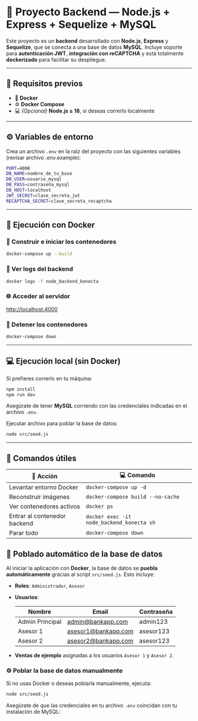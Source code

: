 

# 🧩 Proyecto Backend — Node.js + Express + Sequelize + MySQL

Este proyecto es un **backend** desarrollado con **Node.js**, **Express** y **Sequelize**, que se conecta a una base de datos **MySQL**.
Incluye soporte para **autenticación JWT**, **integración con reCAPTCHA** y está totalmente **dockerizado** para facilitar su despliegue.

---

## 🚀 Requisitos previos

* 🐳 **Docker**
* ⚙️ **Docker Compose**
* 💻 *(Opcional)* **Node.js ≥ 18**, si deseas correrlo localmente

---

## ⚙️ Variables de entorno

Crea un archivo `.env` en la raíz del proyecto con las siguientes variables (revisar archivo .env.example):

```bash
PORT=4000
DB_NAME=nombre_de_tu_base
DB_USER=usuario_mysql
DB_PASS=contraseña_mysql
DB_HOST=localhost
JWT_SECRET=clave_secreta_jwt
RECAPTCHA_SECRET=clave_secreta_recaptcha
```

---

## 🐋 Ejecución con Docker

### 🔧 Construir e iniciar los contenedores

```bash
docker-compose up --build
```

### 📜 Ver logs del backend

```bash
docker logs -f node_backend_konecta
```

### 🌐 Acceder al servidor

[http://localhost:4000](http://localhost:4000)

### 🛑 Detener los contenedores

```bash
docker-compose down
```

---

## 💻 Ejecución local (sin Docker)

Si prefieres correrlo en tu máquina:

```bash
npm install
npm run dev
```

Asegúrate de tener **MySQL** corriendo con las credenciales indicadas en el archivo `.env`.

Ejecutar archivo para poblar la base de datos:
```bash
node src/seed.js
```

---

## 🧰 Comandos útiles

| 🧩 Acción                    | 💻 Comando                               |
| ---------------------------- | ------------------------------------------|
| Levantar entorno Docker      | `docker-compose up -d`                    |
| Reconstruir imágenes         | `docker-compose build --no-cache`         |
| Ver contenedores activos     | `docker ps`                               |
| Entrar al contenedor backend | `docker exec -it node_backend_konecta sh` |
| Parar todo                   | `docker-compose down`                     |


## 🌱 Poblado automático de la base de datos

Al iniciar la aplicación con **Docker**, la base de datos se **puebla automáticamente** gracias al script `src/seed.js`. Esto incluye:

* **Roles**: `Administrador`, `Asesor`
* **Usuarios**:

  | Nombre          | Email                                             | Contraseña |
  | --------------- | ------------------------------------------------- | ---------- |
  | Admin Principal | [admin@bankapp.com](mailto:admin@bankapp.com)     | admin123   |
  | Asesor 1        | [asesor1@bankapp.com](mailto:asesor1@bankapp.com) | asesor123  |
  | Asesor 2        | [asesor2@bankapp.com](mailto:asesor2@bankapp.com) | asesor123  |
* **Ventas de ejemplo** asignadas a los usuarios `Asesor 1` y `Asesor 2`.

### ⚙️ Poblar la base de datos manualmente

Si no usas Docker o deseas poblarla manualmente, ejecuta:

```bash
node src/seed.js
```

Asegúrate de que las credenciales en tu archivo `.env` coincidan con tu instalación de MySQL:



